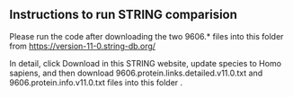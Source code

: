 ## Instructions to run STRING comparision

Please run the code after downloading the two 9606.* files into this folder from <https://version-11-0.string-db.org/>

In detail, click Download in this STRING website, update species to Homo sapiens, and then download 9606.protein.links.detailed.v11.0.txt and 9606.protein.info.v11.0.txt files into this folder . 
